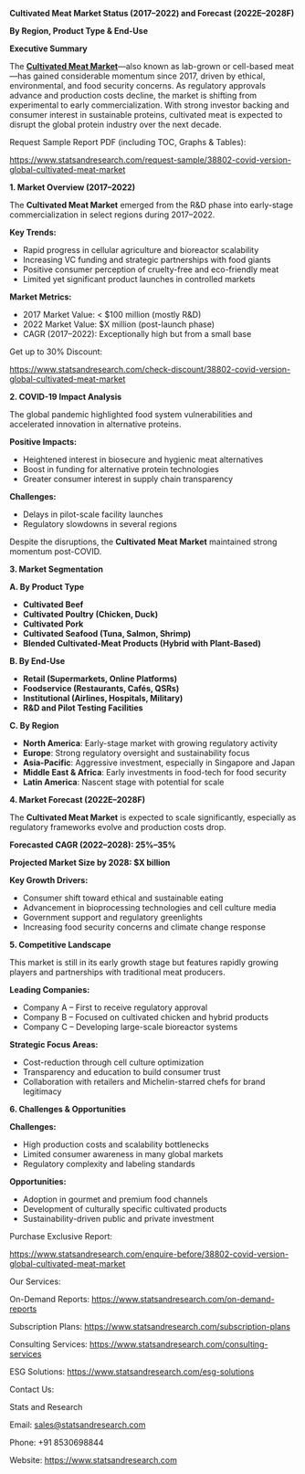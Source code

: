 ﻿**Cultivated Meat Market Status (2017–2022) and Forecast (2022E–2028F)**

**By Region, Product Type & End-Use**

**Executive Summary**

The [**Cultivated Meat Market**](https://www.statsandresearch.com/report/38802-covid-version-global-cultivated-meat-market)—also known as lab-grown or cell-based meat—has gained considerable momentum since 2017, driven by ethical, environmental, and food security concerns. As regulatory approvals advance and production costs decline, the market is shifting from experimental to early commercialization. With strong investor backing and consumer interest in sustainable proteins, cultivated meat is expected to disrupt the global protein industry over the next decade.

Request Sample Report PDF (including TOC, Graphs & Tables):

<https://www.statsandresearch.com/request-sample/38802-covid-version-global-cultivated-meat-market>

**1. Market Overview (2017–2022)**

The **Cultivated Meat Market** emerged from the R&D phase into early-stage commercialization in select regions during 2017–2022.

**Key Trends:**

- Rapid progress in cellular agriculture and bioreactor scalability
- Increasing VC funding and strategic partnerships with food giants
- Positive consumer perception of cruelty-free and eco-friendly meat
- Limited yet significant product launches in controlled markets

**Market Metrics:**

- 2017 Market Value: < $100 million (mostly R&D)
- 2022 Market Value: $X million (post-launch phase)
- CAGR (2017–2022): Exceptionally high but from a small base

Get up to 30% Discount:

<https://www.statsandresearch.com/check-discount/38802-covid-version-global-cultivated-meat-market>

**2. COVID-19 Impact Analysis**

The global pandemic highlighted food system vulnerabilities and accelerated innovation in alternative proteins.

**Positive Impacts:**

- Heightened interest in biosecure and hygienic meat alternatives
- Boost in funding for alternative protein technologies
- Greater consumer interest in supply chain transparency

**Challenges:**

- Delays in pilot-scale facility launches
- Regulatory slowdowns in several regions

Despite the disruptions, the **Cultivated Meat Market** maintained strong momentum post-COVID.

**3. Market Segmentation**

**A. By Product Type**

- **Cultivated Beef**
- **Cultivated Poultry (Chicken, Duck)**
- **Cultivated Pork**
- **Cultivated Seafood (Tuna, Salmon, Shrimp)**
- **Blended Cultivated-Meat Products (Hybrid with Plant-Based)**

**B. By End-Use**

- **Retail (Supermarkets, Online Platforms)**
- **Foodservice (Restaurants, Cafés, QSRs)**
- **Institutional (Airlines, Hospitals, Military)**
- **R&D and Pilot Testing Facilities**

**C. By Region**

- **North America**: Early-stage market with growing regulatory activity
- **Europe**: Strong regulatory oversight and sustainability focus
- **Asia-Pacific**: Aggressive investment, especially in Singapore and Japan
- **Middle East & Africa**: Early investments in food-tech for food security
- **Latin America**: Nascent stage with potential for scale

**4. Market Forecast (2022E–2028F)**

The **Cultivated Meat Market** is expected to scale significantly, especially as regulatory frameworks evolve and production costs drop.

**Forecasted CAGR (2022–2028): 25%–35%**

**Projected Market Size by 2028: $X billion**

**Key Growth Drivers:**

- Consumer shift toward ethical and sustainable eating
- Advancement in bioprocessing technologies and cell culture media
- Government support and regulatory greenlights
- Increasing food security concerns and climate change response

**5. Competitive Landscape**

This market is still in its early growth stage but features rapidly growing players and partnerships with traditional meat producers.

**Leading Companies:**

- Company A – First to receive regulatory approval
- Company B – Focused on cultivated chicken and hybrid products
- Company C – Developing large-scale bioreactor systems

**Strategic Focus Areas:**

- Cost-reduction through cell culture optimization
- Transparency and education to build consumer trust
- Collaboration with retailers and Michelin-starred chefs for brand legitimacy

**6. Challenges & Opportunities**

**Challenges:**

- High production costs and scalability bottlenecks
- Limited consumer awareness in many global markets
- Regulatory complexity and labeling standards

**Opportunities:**

- Adoption in gourmet and premium food channels
- Development of culturally specific cultivated products
- Sustainability-driven public and private investment

Purchase Exclusive Report:

<https://www.statsandresearch.com/enquire-before/38802-covid-version-global-cultivated-meat-market>


Our Services:

On-Demand Reports: <https://www.statsandresearch.com/on-demand-reports>

Subscription Plans: <https://www.statsandresearch.com/subscription-plans>

Consulting Services: <https://www.statsandresearch.com/consulting-services>

ESG Solutions: <https://www.statsandresearch.com/esg-solutions>

Contact Us:

Stats and Research

Email: <sales@statsandresearch.com>

Phone: +91 8530698844

Website: <https://www.statsandresearch.com>


